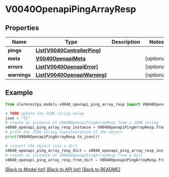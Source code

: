 # V0040OpenapiPingArrayResp


## Properties

Name | Type | Description | Notes
------------ | ------------- | ------------- | -------------
**pings** | [**List[V0040ControllerPing]**](V0040ControllerPing.md) |  |
**meta** | [**V0040OpenapiMeta**](V0040OpenapiMeta.md) |  | [optional]
**errors** | [**List[V0040OpenapiError]**](V0040OpenapiError.md) |  | [optional]
**warnings** | [**List[V0040OpenapiWarning]**](V0040OpenapiWarning.md) |  | [optional]

## Example

```python
from slurmrestpy.models.v0040_openapi_ping_array_resp import V0040OpenapiPingArrayResp

# TODO update the JSON string below
json = "{}"
# create an instance of V0040OpenapiPingArrayResp from a JSON string
v0040_openapi_ping_array_resp_instance = V0040OpenapiPingArrayResp.from_json(json)
# print the JSON string representation of the object
print(V0040OpenapiPingArrayResp.to_json())

# convert the object into a dict
v0040_openapi_ping_array_resp_dict = v0040_openapi_ping_array_resp_instance.to_dict()
# create an instance of V0040OpenapiPingArrayResp from a dict
v0040_openapi_ping_array_resp_from_dict = V0040OpenapiPingArrayResp.from_dict(v0040_openapi_ping_array_resp_dict)
```
[[Back to Model list]](../README.md#documentation-for-models) [[Back to API list]](../README.md#documentation-for-api-endpoints) [[Back to README]](../README.md)


